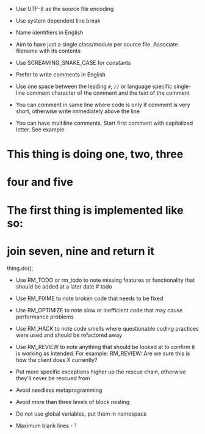 - Use UTF-8 as the source file encoding
- Use system dependent line break
- Name identifiers in English
- Aim to have just a single class/module per source file. Associate filename with its contents
- Use SCREAMING_SNAKE_CASE for constants

- Prefer to write comments in English
- Use one space between the leading `#`, `//` or language specific single-line comment character of the comment and the text of the comment
- You can comment in same line where code is only if comment is very short, otherwise write immediately above the line
- You can have multiline comments. Start first comment with capitalized letter. See example
# This thing is doing one, two, three
# four and five
# The first thing is implemented like so:
# join seven, nine and return it
thing.do();
- Use RM_TODO or rm_todo to note missing features or functionality that should be added at a later date # todo
- Use RM_FIXME to note broken code that needs to be fixed
- Use RM_OPTIMIZE to note slow or inefficient code that may cause performance problems
- Use RM_HACK to note code smells where questionable coding practices were used and should be refactored away
- Use RM_REVIEW to note anything that should be looked at to confirm it is working as intended. For example: RM_REVIEW: Are we sure this is how the client does X currently?

- Put more specific exceptions higher up the rescue chain, otherwise they'll never be rescued from
- Avoid needless metaprogramming
- Avoid more than three levels of block nesting
- Do not use global variables, put them in namespace
- Maximum blank lines - 1